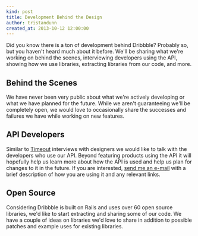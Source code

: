 ```yaml
---
kind: post
title: Development Behind the Design
author: tristandunn
created_at: 2013-10-12 12:00:00
---
```


Did you know there is a ton of development behind Dribbble? Probably so, but
you haven't heard much about it before. We'll be sharing what we're working on
behind the scenes, interviewing developers using the API, showing how we use
libraries, extracting libraries from our code, and more.

## Behind the Scenes

We have never been very public about what we're actively developing or what we
have planned for the future. While we aren't guaranteeing we'll be completely
open, we would love to occasionally share the successes and failures we have
while working on new features.

## API Developers

Similar to [Timeout][1] interviews with designers we would like to talk with
the developers who use our API. Beyond featuring products using the API it will
hopefully help us learn more about how the API is used and help us plan for
changes to it in the future. If you are interested, [send me an e-mail][2] with
a brief description of how you are using it and any relevant links.

## Open Source

Considering Dribbble is built on Rails and uses over 60 open source libraries,
we'd like to start extracting and sharing some of our code. We have a couple of
ideas on libraries we'd love to share in addition to possible patches and
example uses for existing libraries.

[1]: http://blog.dribbble.com/tagged/timeout/
[2]: mailto:tristan@dribbble.com?subject=API%20Developer
